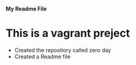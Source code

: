 **My Readme File**
# This is a vagrant preject
* Created the repository called zero day
* Created a Readme file

